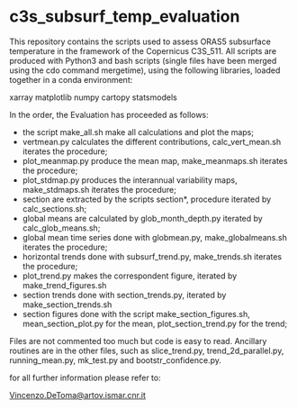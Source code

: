 # c3s_subsurf_temp_evaluation
This repository contains the scripts used to assess ORAS5 subsurface temperature in the framework of the Copernicus C3S_511.
All scripts are produced with Python3 and bash scripts (single files have been merged using the cdo command mergetime), using the following libraries, loaded together in a conda environment:

xarray
matplotlib
numpy
cartopy
statsmodels

In the order, the Evaluation has proceeded as follows:
 - the script make_all.sh make all calculations and plot the maps;
 - vertmean.py calculates the different contributions, calc_vert_mean.sh iterates the procedure;
 - plot_meanmap.py produce the mean map, make_meanmaps.sh iterates the procedure;
 - plot_stdmap.py produces the interannual variability maps, make_stdmaps.sh iterates the procedure; 
 - section are extracted by the scripts section*, procedure iterated by calc_sections.sh;
 - global means are calculated by glob_month_depth.py iterated by calc_glob_means.sh;
 - global mean time series done with globmean.py, make_globalmeans.sh iterates the procedure;
 - horizontal trends done with subsurf_trend.py, make_trends.sh iterates the procedure;
 - plot_trend.py makes the correspondent figure, iterated by make_trend_figures.sh
 - section trends done with section_trends.py, iterated by make_section_trends.sh
 - section figures done with the script make_section_figures.sh, mean_section_plot.py for the mean,
 plot_section_trend.py for the trend;
 
 Files are not commented too much but code is easy to read. Ancillary routines are in the other files, such as slice_trend.py, trend_2d_parallel.py, running_mean.py, mk_test.py and bootstr_confidence.py. 
 
 for all further information please refer to:
 
 Vincenzo.DeToma@artov.ismar.cnr.it
